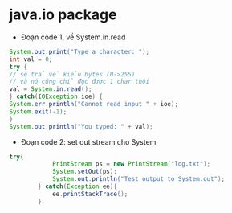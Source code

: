 # java.io package
* Đoạn code 1, về System.in.read
```java
System.out.print("Type a character: ");
int val = 0;
try {
// sẽ trả về kiểu bytes (0->255)
// và nó cũng chỉ đọc được 1 char thôi
val = System.in.read();
} catch(IOException ioe) {
System.err.println("Cannot read input " + ioe);
System.exit(-1);
}
System.out.println("You typed: " + val);
```
* Đoạn code 2: set out stream cho System
```java
try{
            PrintStream ps = new PrintStream("log.txt");
            System.setOut(ps);
            System.out.println("Test output to System.out");
        } catch(Exception ee){
            ee.printStackTrace();
        }
```